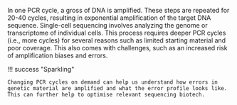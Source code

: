 In one PCR cycle, a gross of DNA is amplified. These steps are repeated for 20-40 cycles, resulting in exponential amplification of the target DNA sequence. Single-cell sequencing involves analyzing the genome or transcriptome of individual cells. This process requires deeper PCR cycles (i.e., more cycles) for several reasons such as limited starting material and poor coverage. This also comes with challenges, such as an increased risk of amplification biases and errors.

!!! success "Sparkling"

    Changing PCR cycles on demand can help us understand how errors in genetic material are amplified and what the error profile looks like. This can further help to optimise relevant sequencing biotech.